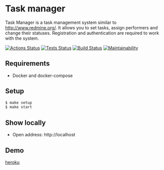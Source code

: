 # Task manager

Task Manager is a task management system similar to http://www.redmine.org/. It allows you to set tasks, assign performers and change their statuses. Registration and authentication are required to work with the system.

[![Actions Status](https://github.com/taponomarev/php-project-lvl3/workflows/hexlet-check/badge.svg)](https://github.com/taponomarev/php-project-lvl4/actions)
[![Tests Status](https://github.com/taponomarev/php-project-lvl3/workflows/Tests/badge.svg)](https://github.com/taponomarev/php-project-lvl4/actions)
[![Build Status](https://github.com/taponomarev/php-project-lvl3/workflows/Build/badge.svg)](https://github.com/taponomarev/php-project-lvl4/actions)
[![Maintainability](https://api.codeclimate.com/v1/badges/f3eb6ec6a70fe35f3d21/maintainability)](https://codeclimate.com/github/taponomarev/php-project-lvl4/maintainability)

## Requirements

* Docker and docker-compose

## Setup

```sh
$ make setup
$ make start
```

## Show locally

* Open address: http://localhost

## Demo

[heroku](https://ancient-spire-20616.herokuapp.com)
